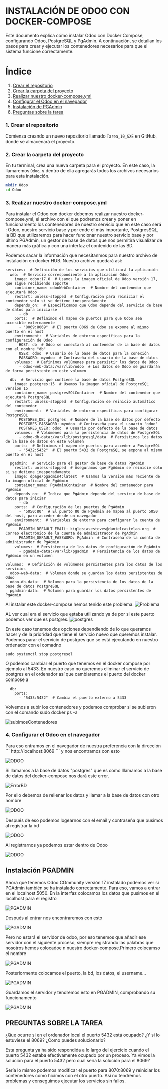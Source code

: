 # INSTALACIÓN DE ODOO CON DOCKER-COMPOSE

Este documento explica cómo instalar Odoo con Docker Compose, configurando Odoo, PostgreSQL y PgAdmin. A continuación, se detallan los pasos para crear y ejecutar los contenedores necesarios para que el sistema funcione correctamente.

# Índice

1. [Crear el repositorio](#crear-el-repositorio)
2. [Crear la carpeta del proyecto](#crear-la-carpeta-del-proyecto)
3. [Realizar nuestro docker-compose.yml](#realizar-nuestro-docker-compose.yml)
5. [Configurar el Odoo en el navegador](#configurar-el-odoo-en-el-navegador)
6. [Instalación de PGAdmin](#instalación-de-pgadmin)
7. [Preguntas sobre la tarea](#preguntas-sobre-la-tarea)



### 1. Crear el repositorio

Comienza creando un nuevo repositorio llamado `Tarea_10_SXE` en GitHub, donde se almacenará el proyecto.

### 2. Crear la carpeta del proyecto

En tu terminal, crea una nueva carpeta para el proyecto. En este caso, la llamaremos `Odoo`, y dentro de ella agregarás todos los archivos necesarios para esta instalación.

```bash
mkdir Odoo
cd Odoo
```

### 3. Realizar nuestro docker-compose.yml

Para instalar el Odoo con docker debemos realizar nuestro docker-compose.yml, el archivo con el que podremos crear y poner en funcionamento los contenedores de nuestro servicio que en este caso será : Odoo, nuestro servicio base y por ende el más importante, PostgresSQL, la BD que utilizaremos para hacer funcionar nuestro servicio base y por último PGAdmin, un gestor de base de datos que nos permitirá visualizar de manera más gráfica y con una interfaz el contenido de las BD.

Podemos sacar la información que necesitanmos para nuestro archivo de instalación en docker HUB. Nuestro archivo quedará así:

```
services:  # Definición de los servicios que utilizará la aplicación
  web:  # Servicio correspondiente a la aplicación Odoo
    image: odoo:17.0  # Usamos la imagen oficial de Odoo versión 17, que sigue recibiendo soporte
    container_name: odooWebContainer  # Nombre del contenedor que ejecutará Odoo
    restart: unless-stopped  # Configuración para reiniciar el contenedor solo si se detiene inesperadamente
    depends_on:  # Especificamos que Odoo depende del servicio de base de datos para iniciarse
      - db
    ports:  # Definimos el mapeo de puertos para que Odoo sea accesible externamente
      - "8069:8069"  # El puerto 8069 de Odoo se expone al mismo puerto en el host
    environment:  # Variables de entorno específicas para la configuración de Odoo
      HOST: db  # Odoo se conectará al contenedor de la base de datos con el nombre "db"
      USER: odoo  # Usuario de la base de datos para la conexión
      PASSWORD: myodoo  # Contraseña del usuario de la base de datos
    volumes:  # Definimos volúmenes para persistir los datos de Odoo
      - odoo-web-data:/var/lib/odoo  # Los datos de Odoo se guardarán de forma persistente en este volumen

  db:  # Servicio que contiene la base de datos PostgreSQL
    image: postgres:15  # Usamos la imagen oficial de PostgreSQL versión 15
    container_name: postgresSQLContainer  # Nombre del contenedor que ejecutará PostgreSQL
    restart: unless-stopped  # Configuración de reinicio automático del contenedor
    environment:  # Variables de entorno específicas para configurar PostgreSQL
      POSTGRES_DB: postgres  # Nombre de la base de datos por defecto
      POSTGRES_PASSWORD: myodoo  # Contraseña para el usuario 'odoo'
      POSTGRES_USER: odoo  # Usuario por defecto de la base de datos
    volumes:  # Volúmenes para la persistencia de datos de PostgreSQL
      - odoo-db-data:/var/lib/postgresql/data  # Persistimos los datos de la base de datos en este volumen
    ports:  # Definimos el mapeo de puertos para acceder a PostgreSQL
      - "5432:5432"  # El puerto 5432 de PostgreSQL se expone al mismo puerto en el host

  pgadmin:  # Servicio para el gestor de base de datos PgAdmin
    restart: unless-stopped  # Aseguramos que PgAdmin se reinicie solo si se detiene inesperadamente
    image: dpage/pgadmin4:latest  # Usamos la versión más reciente de la imagen oficial de PgAdmin
    container_name: PgAdminContainer  # Nombre del contenedor para PgAdmin
    depends_on:  # Indica que PgAdmin depende del servicio de base de datos para iniciar
      - db
    ports:  # Configuración de los puertos de PgAdmin
      - "5050:80"  # El puerto 80 de PgAdmin se mapea al puerto 5050 del host, para acceder desde un navegador
    environment:  # Variables de entorno para configurar la cuenta de PgAdmin
      PGADMIN_DEFAULT_EMAIL: kiglesiasesteves@danielcastelao.org  # Correo electrónico de la cuenta de administrador de PgAdmin
      PGADMIN_DEFAULT_PASSWORD: PgAdmin  # Contraseña de la cuenta de administrador de PgAdmin
    volumes:  # Persistencia de los datos de configuración de PgAdmin
      - pgadmin-data:/var/lib/pgadmin  # Persistencia de los datos de PgAdmin en un volumen

volumes:  # Definición de volúmenes persistentes para los datos de los servicios
  odoo-web-data:  # Volumen donde se guardan los datos persistentes de Odoo
  odoo-db-data:  # Volumen para la persistencia de los datos de la base de datos PostgreSQL
  pgadmin-data:  # Volumen para guardar los datos persistentes de PgAdmin
```
Al instalar este docker-compose hemos tenido este problema.
![Problema](/img/Screenshot_20250114_114033.png)

AL ver cual era el servicio que estaba utilizando ya de por si este puerto podemos ver que es postgres.
![postgres](/img/postgresEnUso.png)

En este caso tenemos dos opciones dependiendo de lo que queramos hacer y de la prioridad que tiene el servicio nuevo que queremos instalar. Podemos parar el servicio de postgres que se está ejecutando en nuestro ordenador con el comadno
```
sudo systemctl stop postgresql
```
O podemos cambiar el puerto que tenemos en el docker compose por ejemplo al 5433.
En nuestro caso no queremos eliminar el servicio de postgres en el ordenador así que cambiaremos el puerto del docker compose a
```
  db:
    ports:
      - "5433:5432"  # Cambia el puerto externo a 5433
```

Volvemos a subir los contenedores y podemos comprobar si se subieron con el comando
sudo docker ps -a

![subimosContenedores](/img/subidacontenedores.png)

### 4. Configurar el Odoo en el navegador

Para eso entramos en el navegador de nuestra preferencia con la dirección
´´´
http://localhost:8069
´´´
y nos encontramos con esto

![ODOO](/img/odooWEB8069.png)

Si llamamos a la base de datos "postgres" que es como lllamamos a la base de datos del docker-compose nos dará este error.

![ErrorBD](/img/basededatosYaExistente.png)

Por ello debemos de rellenar los datos y llamar a la base de datos con otro nombre

![ODOO](/img/newDatabase.png)

Después de eso podemos logearnos con el email y contraseña que pusimos al registrar la bd

![ODOO](/img/entramosLogin.png)

Al registrarnos ya podemos estar dentro de Odoo

![ODOO](/img/entramosEnOdoo.png)

## Instalación PGADMIN

Ahora que tenemos Odoo COmmunity versión 17 instalado podemos ver si PGAdmin también se ha instalado correctamente. Para eso, vamos a entrar en el localhost:5050. En la interfaz colocamos los datos que pusimos en el localhost para el registro

![PGADMIN](/img/PGADMIN.png)

Después al entrar nos encontraremos con esto

![PGADMIN](/img/DENTRODEPGADMIN.png)

Pero no estará el servidor de odoo, por eso tenemos que añadir ese servidor con el siguiente proceso, siempre registrando las palabras que nosotros hemos colocadoe n nuestro docker-compose.Primero colocamso el nombre

![PGADMIN](/img/registerServer.png)

Posteriormente colocamos el puerto, la bd, los datos, el username...

![PGADMIN](/img/registroServer2.png)

Guardamos el servidor y tendremos esto en PGADMIN, comprobando su funcionamento

![PGADMIN](/img/funcionamientoPGADMIN.png)

## PREGUNTAS SOBRE LA TAREA

¿Que ocurre si en el ordenador local el puerto 5432 está ocupado? ¿Y si lo estuviese el 8069? ¿Como puedes solucionarlo?

Esta pregunta ya ha sido respondida a lo largo del ejercicio cuando el puerto 5432 estaba efectivamente ocupado por un proceso. Ya vimos la solución para el puerto 5432 pero cual sería la solución para el 8069?

Sería lo mismo podemos modificar el puerto para 8070:8069 y reiniciar los contenedores como hicimos con el otro puerto. Así no tendremos problemas y conseguimos ejecutar los servicios sin fallos. 

















